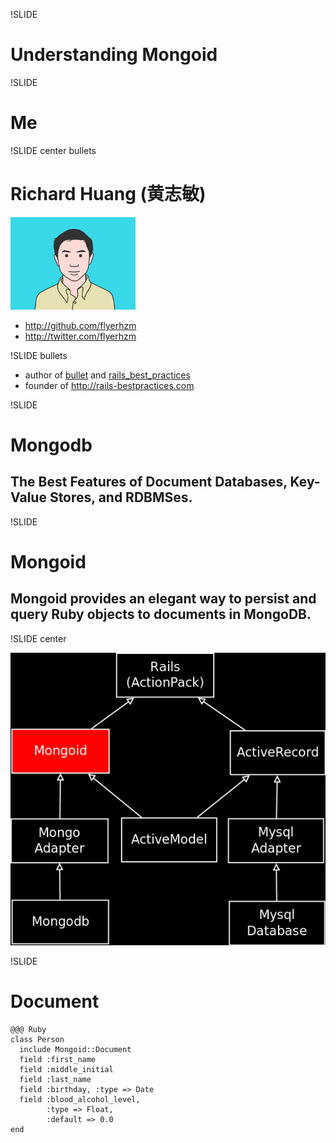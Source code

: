 !SLIDE 

# Understanding Mongoid #

!SLIDE

# Me #

!SLIDE center bullets

# Richard Huang (黄志敏) #

![Richard Huang](richard.png)

* <http://github.com/flyerhzm>
* <http://twitter.com/flyerhzm>

!SLIDE bullets

* author of <a href="http://github.com/flyerhzm/bullet">bullet</a> and <a href="http://github.com/flyerhzm/rails_best_practices">rails_best_practices</a>
* founder of <http://rails-bestpractices.com>

!SLIDE

# Mongodb #

## The Best Features of Document Databases, Key-Value Stores, and RDBMSes. ##

!SLIDE

# Mongoid #

## Mongoid provides an elegant way to persist and query Ruby objects to documents in MongoDB. ##

!SLIDE center

![Compare with ActiveRecord](comparison.png)

!SLIDE

# Document #

    @@@ Ruby
    class Person
      include Mongoid::Document
      field :first_name
      field :middle_initial
      field :last_name
      field :birthday, :type => Date
      field :blood_alcohol_level,
            :type => Float, 
            :default => 0.0
    end
